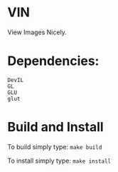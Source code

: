 # VIN

View Images Nicely.

# Dependencies:
```
DevIL
GL
GLU
glut
```

# Build and Install
To build simply type:
```make build```

To install simply type:
```make install```
